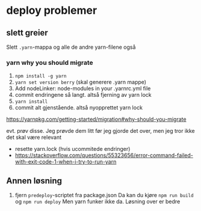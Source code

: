 # deploy problemer

## slett greier

Slett `.yarn`-mappa og alle de andre yarn-filene også

### yarn why you should migrate
1. `npm install -g yarn`
2. `yarn set version berry` (skal generere .yarn mappe)
3. Add nodeLinker: node-modules in your .yarnrc.yml file
4. commit endringene så langt. altså fjerning av yarn lock
5. `yarn install`
6. commit alt gjenstående. altså nyopprettet yarn lock

https://yarnpkg.com/getting-started/migration#why-should-you-migrate

evt. prøv disse. Jeg prøvde dem litt før jeg gjorde det over, men jeg tror ikke det skal være relevant
- resette yarn.lock (hvis ucommitede endringer)
- https://stackoverflow.com/questions/55323656/error-command-failed-with-exit-code-1-when-i-try-to-run-yarn

## Annen løsning
1. fjern `predeploy`-scriptet fra package.json
Da kan du kjøre `npm run build` og `npm run deploy`
Men yarn funker ikke da. Løsning over er bedre